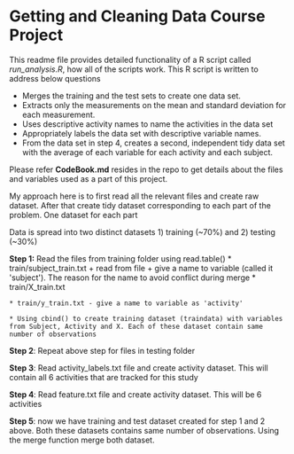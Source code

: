 # Getting and Cleaning Data Course Project

This readme file provides detailed functionality of a R script called *run_analysis.R*, how all of the scripts work. This R script is written to address below questions
* Merges the training and the test sets to create one data set.
* Extracts only the measurements on the mean and standard deviation for each measurement. 
* Uses descriptive activity names to name the activities in the data set
* Appropriately labels the data set with descriptive variable names. 
* From the data set in step 4, creates a second, independent tidy data set with the average of each variable for each activity and each subject.

Please refer **CodeBook.md** resides in the repo to get details about the files and variables used as a part of this project. 

My approach here is to first read all the relevant files and create raw dataset. After that create tidy dataset corresponding to each part of the problem. One dataset for each part

Data is spread into two distinct datasets 1) training (~70%) and 2) testing (~30%)

**Step 1:** Read the files from training folder using read.table()
    * train/subject_train.txt 
      + read from file
      + give a name to variable (called it 'subject'). The reason for the name to avoid conflict during merge
    * train/X_train.txt 
    
    * train/y_train.txt - give a name to variable as 'activity'
    
    * Using cbind() to create training dataset (traindata) with variables from Subject, Activity and X. Each of these dataset contain same number of observations
    
**Step 2**: Repeat above step for files in testing folder

**Step 3**: Read activity_labels.txt file and create activity dataset. This will contain all 6 activities that are tracked for this study 

**Step 4**: Read feature.txt file and create activity dataset. This will be 6 activities
    
**Step 5**: now we have training and test dataset created for step 1 and 2 above. Both these datasets contains same number of observations. Using the merge function merge both dataset. 
